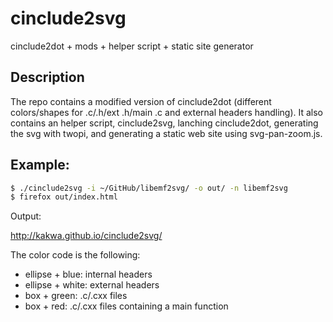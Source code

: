 # cinclude2svg

cinclude2dot + mods + helper script + static site generator

## Description

The repo contains a modified version of cinclude2dot (different colors/shapes for .c/.h/ext .h/main .c and external headers handling).
It also contains an helper script, cinclude2svg, lanching cinclude2dot, generating the svg with twopi, and generating a static web site using svg-pan-zoom.js.

## Example:

```bash
$ ./cinclude2svg -i ~/GitHub/libemf2svg/ -o out/ -n libemf2svg
$ firefox out/index.html
```

Output:

http://kakwa.github.io/cinclude2svg/

The color code is the following:

* ellipse + blue: internal headers
* ellipse + white: external headers
* box + green: .c/.cxx files
* box + red: .c/.cxx files containing a main function
